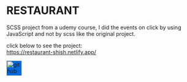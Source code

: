 # RESTAURANT
SCSS project from a udemy course, I did the events on click by using JavaScript and not by scss like the original project.

click below to see the project:</br>
https://restaurant-shish.netlify.app/

<a href="https://restaurant-shish.netlify.app/"><img src='https://user-images.githubusercontent.com/109962964/193276165-de65b10b-ef89-48a5-81dd-57e66110d6c7.png' alt='github' height='40' style="background:#0969DA" ></a>








